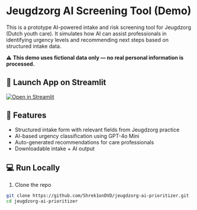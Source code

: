 # Jeugdzorg AI Screening Tool (Demo)

This is a prototype AI-powered intake and risk screening tool for Jeugdzorg (Dutch youth care). It simulates how AI can assist professionals in identifying urgency levels and recommending next steps based on structured intake data.

⚠️ **This demo uses fictional data only — no real personal information is processed.**

## 🚀 Launch App on Streamlit

[![Open in Streamlit](https://static.streamlit.io/badges/streamlit_badge_black_white.svg)](https://jeugdzorg-ai-prioritizer-kfth3imgq2umygzoxlnfcb.streamlit.app/)

## 🧪 Features

- Structured intake form with relevant fields from Jeugdzorg practice
- AI-based urgency classification using GPT-4o Mini
- Auto-generated recommendations for care professionals
- Downloadable intake + AI output

## 💻 Run Locally

1. Clone the repo

```bash
git clone https://github.com/Shrek1onDVD/jeugdzorg-ai-prioritizer.git
cd jeugdzorg-ai-prioritizer

